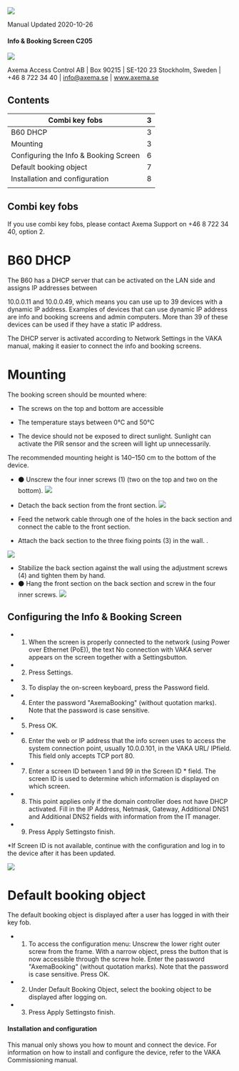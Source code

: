 ![](_page_0_Picture_0.jpeg)

Manual Updated 2020-10-26

#### **Info & Booking Screen C205**

![](_page_0_Picture_3.jpeg)

Axema Access Control AB | Box 90215 | SE-120 23 Stockholm, Sweden | +46 8 722 34 40 | info@axema.se | www.axema.se

## Contents

| Combi key fobs                        | 3 |
|---------------------------------------|---|
| B60 DHCP                              | 3 |
| Mounting                              | 3 |
| Configuring the Info & Booking Screen | 6 |
| Default booking object                | 7 |
| Installation and configuration        | 8 |
|                                       |   |

## Combi key fobs

If you use combi key fobs, please contact Axema Support on +46 8 722 34 40, option 2.

# B60 DHCP

The B60 has a DHCP server that can be activated on the LAN side and assigns IP addresses between

10.0.0.11 and 10.0.0.49, which means you can use up to 39 devices with a dynamic IP address. Examples of devices that can use dynamic IP address are info and booking screens and admin computers. More than 39 of these devices can be used if they have a static IP address.

The DHCP server is activated according to Network Settings in the VAKA manual, making it easier to connect the info and booking screens.

# Mounting

The booking screen should be mounted where:

- The screws on the top and bottom are accessible
- The temperature stays between 0°C and 50°C

- The device should not be exposed to direct sunlight. Sunlight can activate the PIR sensor and the screen will light up unnecessarily.

The recommended mounting height is 140–150 cm to the bottom of the device.

- ⚫ Unscrew the four inner screws (1) (two on the top and two on the bottom).
![](_page_2_Picture_13.jpeg)

- Detach the back section from the front section.
![](_page_3_Picture_1.jpeg)

- Feed the network cable through one of the holes in the back section and connect the cable to the front section.
- Attach the back section to the three fixing points (3) in the wall.
.

![](_page_4_Figure_1.jpeg)

- Stabilize the back section against the wall using the adjustment screws (4) and tighten them by hand.
- ⚫ Hang the front section on the back section and screw in the four inner screws.
![](_page_5_Picture_1.jpeg)

## Configuring the Info & Booking Screen

- 1. When the screen is properly connected to the network (using Power over Ethernet (PoE)), the text No connection with VAKA server appears on the screen together with a Settingsbutton.
- 2. Press Settings.
- 3. To display the on-screen keyboard, press the Password field.
- 4. Enter the password "AxemaBooking" (without quotation marks). Note that the password is case sensitive.
- 5. Press OK.
- 6. Enter the web or IP address that the info screen uses to access the system connection point, usually 10.0.0.101, in the VAKA URL/ IPfield. This field only accepts TCP port 80.
- 7. Enter a screen ID between 1 and 99 in the Screen ID * field. The screen ID is used to determine which information is displayed on which screen.
- 8. This point applies only if the domain controller does not have DHCP activated. Fill in the IP Address, Netmask, Gateway, Additional DNS1 and Additional DNS2 fields with information from the IT manager.
- 9. Press Apply Settingsto finish.

*If Screen ID is not available, continue with the configuration and log in to the device after it has been updated.

![](_page_6_Figure_4.jpeg)

# Default booking object

The default booking object is displayed after a user has logged in with their key fob.

- 1. To access the configuration menu: Unscrew the lower right outer screw from the frame. With a narrow object, press the button that is now accessible through the screw hole. Enter
the password "AxemaBooking" (without quotation marks). Note that the password is case sensitive. Press OK.

- 2. Under Default Booking Object, select the booking object to be displayed after logging on.
- 3. Press Apply Settingsto finish.

#### Installation and configuration

This manual only shows you how to mount and connect the device. For information on how to install and configure the device, refer to the VAKA Commissioning manual.